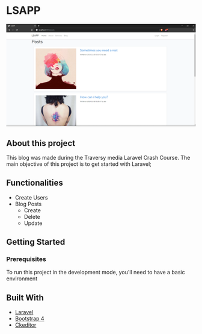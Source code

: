 # LSAPP

![alt text](https://github.com/sealove20/lsapp/blob/master/readmeimg/lsappprint.PNG "Logo Title Text 1")

## About this project

This blog was made during the Traversy media Laravel Crash Course. The main objective of this project is to get started with Laravel;

## Functionalities

- Create Users
- Blog Posts
    - Create
    - Delete
    - Update
  
## Getting Started

### Prerequisites

To run this project in the development mode, you'll need to have a basic environment 

## Built With

 - [Laravel](https://laravel.com/)
 - [Bootstrap 4](https://getbootstrap.com/)
 - [Ckeditor](https://ckeditor.com/)
